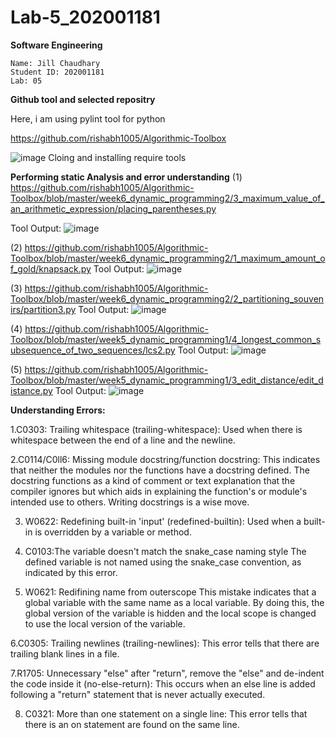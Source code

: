 # Lab-5_202001181

**Software Engineering**

    Name: Jill Chaudhary
    Student ID: 202001181
    Lab: 05

**Github tool and selected repositry**


Here, i am using pylint tool for python

https://github.com/rishabh1005/Algorithmic-Toolbox

![image](https://user-images.githubusercontent.com/83700057/225568552-f3f77595-e116-47b4-aa08-88ed2159cb90.png)
Cloing and installing require tools


**Performing static Analysis and error understanding**
(1) https://github.com/rishabh1005/Algorithmic-Toolbox/blob/master/week6_dynamic_programming2/3_maximum_value_of_an_arithmetic_expression/placing_parentheses.py

Tool Output:
![image](https://user-images.githubusercontent.com/83700057/225569242-0e5c4a47-d744-420b-b578-350b68ef3c9e.png)

(2) https://github.com/rishabh1005/Algorithmic-Toolbox/blob/master/week6_dynamic_programming2/1_maximum_amount_of_gold/knapsack.py
Tool Output:
![image](https://user-images.githubusercontent.com/83700057/225570057-bf8db995-b250-4538-a904-b682c2211600.png)

(3) https://github.com/rishabh1005/Algorithmic-Toolbox/blob/master/week6_dynamic_programming2/2_partitioning_souvenirs/partition3.py
Tool Output:
![image](https://user-images.githubusercontent.com/83700057/225570809-91ee6530-5346-49e0-a6a4-0efd0b96cb46.png)

(4) https://github.com/rishabh1005/Algorithmic-Toolbox/blob/master/week5_dynamic_programming1/4_longest_common_subsequence_of_two_sequences/lcs2.py
Tool Output:
![image](https://user-images.githubusercontent.com/83700057/225571548-9c6afada-36ec-439e-b552-2e05eb527f74.png)

(5) https://github.com/rishabh1005/Algorithmic-Toolbox/blob/master/week5_dynamic_programming1/3_edit_distance/edit_distance.py
Tool Output:
![image](https://user-images.githubusercontent.com/83700057/225571891-61226b93-7411-4e7a-8d77-2b641848d4a1.png)




**Understanding Errors:**

1.C0303: Trailing whitespace (trailing-whitespace): Used when there is whitespace between the end of a line and the newline.

2.C0114/C0ll6: Missing module docstring/function docstring: This indicates that neither the modules nor the functions have a docstring defined. The docstring functions as a kind of comment or text explanation that the compiler ignores but which aids in explaining the function's or module's intended use to others. Writing docstrings is a wise move.

3. W0622: Redefining built-in 'input' (redefined-builtin): Used when a built-in is overridden by a variable or method.

4. C0103:The variable doesn't match the snake_case naming style
The defined variable is not named using the snake_case convention, as indicated by this error.

5. W0621: Redifining name from outerscope
This mistake indicates that a global variable with the same name as a local variable. By doing this, the global version of the variable is hidden and the local scope is changed to use the local version of the variable.

6.C0305: Trailing newlines (trailing-newlines): This error tells that there are trailing blank lines in a file.

7.R1705: Unnecessary "else" after "return", remove the "else" and de-indent the code inside it (no-else-return): This occurs when an else line is added following a "return" statement that is never actually executed.

8. C0321: More than one statement on a single line: This error tells that there is an on statement are found on the same line.













